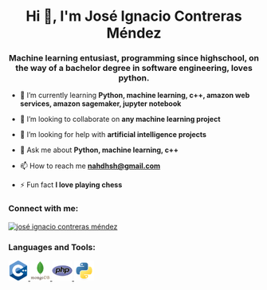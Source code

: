 <h1 align="center">Hi 👋, I'm José Ignacio Contreras Méndez</h1>
<h3 align="center">Machine learning entusiast, programming since highschool, on the way of a bachelor degree in software engineering, loves python.</h3>

- 🌱 I’m currently learning **Python, machine learning, c++, amazon web services, amazon sagemaker, jupyter notebook**

- 👯 I’m looking to collaborate on **any machine learning project**

- 🤝 I’m looking for help with **artificial intelligence projects**

- 💬 Ask me about **Python, machine learning, c++**

- 📫 How to reach me **nahdhsh@gmail.com**

- ⚡ Fun fact **I love playing chess**

<h3 align="left">Connect with me:</h3>
<p align="left">
<a href="https://linkedin.com/in/josé ignacio contreras méndez](https://www.linkedin.com/in/jos%C3%A9-ignacio-contreras-m%C3%A9ndez-345291277/)" target="blank"><img align="center" src="https://raw.githubusercontent.com/rahuldkjain/github-profile-readme-generator/master/src/images/icons/Social/linked-in-alt.svg" alt="josé ignacio contreras méndez" height="30" width="40" /></a>
</p>

<h3 align="left">Languages and Tools:</h3>
<p align="left"> <a href="https://www.w3schools.com/cpp/" target="_blank" rel="noreferrer"> <img src="https://raw.githubusercontent.com/devicons/devicon/master/icons/cplusplus/cplusplus-original.svg" alt="cplusplus" width="40" height="40"/> </a> <a href="https://www.mongodb.com/" target="_blank" rel="noreferrer"> <img src="https://raw.githubusercontent.com/devicons/devicon/master/icons/mongodb/mongodb-original-wordmark.svg" alt="mongodb" width="40" height="40"/> </a> <a href="https://www.php.net" target="_blank" rel="noreferrer"> <img src="https://raw.githubusercontent.com/devicons/devicon/master/icons/php/php-original.svg" alt="php" width="40" height="40"/> </a> <a href="https://www.python.org" target="_blank" rel="noreferrer"> <img src="https://raw.githubusercontent.com/devicons/devicon/master/icons/python/python-original.svg" alt="python" width="40" height="40"/> </a> </p>
